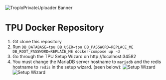 ![TroploPrivateUploader Banner](https://i.troplo.com/i/9ea16d8ab178.png)
# TPU Docker Repository
1. Git clone this repository
2. Run `DB_DATABASE=tpu DB_USER=tpu DB_PASSWORD=REPLACE_ME DB_ROOT_PASSWORD=REPLACE_ME docker-compose up -d`
3. Go through the TPU Setup Wizard on http://localhost:34582
4. You must change the MariaDB server hostname to `mariadb` and the redis hostname to `redis` in the setup wizard. (seen below):
![Setup Wizard](https://i.troplo.com/i/87987421cfa1.png)
![Setup Wizard](https://i.troplo.com/i/582d2fd8d1a7.png)
